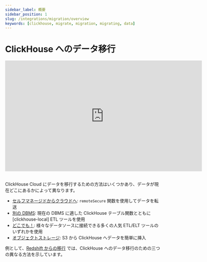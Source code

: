 ```yaml
---
sidebar_label: 概要
sidebar_position: 1
slug: /integrations/migration/overview
keywords: [clickhouse, migrate, migration, migrating, data]
---
```



# ClickHouse へのデータ移行

<div class='vimeo-container'>
  <iframe src="https://player.vimeo.com/video/753082620?h=eb566c8c08"
    width="640"
    height="360"
    frameborder="0"
    allow="autoplay;
    fullscreen;
    picture-in-picture"
    allowfullscreen>
  </iframe>
</div>

<br/>

ClickHouse Cloud にデータを移行するための方法はいくつかあり、データが現在どこにあるかによって異なります。

- [セルフマネージドからクラウドへ](./clickhouse-to-cloud.md): `remoteSecure` 関数を使用してデータを転送
- [別の DBMS](./clickhouse-local-etl.md): 現在の DBMS に適した ClickHouse テーブル関数とともに [clickhouse-local] ETL ツールを使用
- [どこでも！](./etl-tool-to-clickhouse.md): 様々なデータソースに接続できる多くの人気 ETL/ELT ツールのいずれかを使用
- [オブジェクトストレージ](./object-storage-to-clickhouse.md): S3 から ClickHouse へデータを簡単に挿入

例として、[Redshift からの移行](/integrations/data-ingestion/redshift/index.md) では、ClickHouse へのデータ移行のための三つの異なる方法を示しています。
